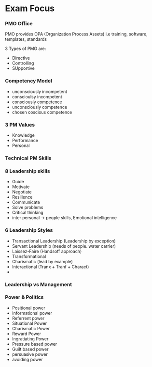 # Exam Focus

### PMO Office

PMO provides OPA (Organization Process Assets) i.e training, software, templates, standards

3 Types of PMO are:

- Directive
- Controlling
- SUpportive

### Competency Model

- unconsciously incompetent
- conscioulsy incompetent
- consciously competence
- unconsciously competence
- chosen coscious competence

### 3 PM Values

- Knowledge
- Performance
- Personal

### Technical PM Skills

### 8 Leadership skills

- Guide
- Motivate
- Negotiate
- Resilience
- Communicate
- Solve problems
- Critical thinking
- inter personal -> people skills, Emotional intelligence

### 6 Leadership Styles

- Transactional Leadership (Leadership by exception)
- Servant Leadership (needs of people. water carrier)
- Laissez-Faire (Handsoff approach)
- Transformational
- Charismatic (lead by example)
- Interactional (Tranx + Tranf + Charact)
-

### Leadership vs Management

### Power & Politics

- Positional power
- Informational power
- Referrent power
- Situational Power
- Charismatic Power
- Reward Power
- Ingratiating Power
- Pressure based power
- Guilt based power
- persuasive power
- avoiding power
